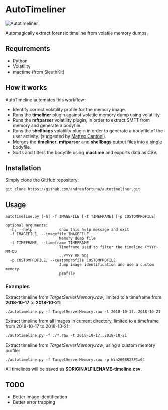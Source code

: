 # AutoTimeliner

![Autotimeliner](https://i2.wp.com/www.andreafortuna.org/wp-content/uploads/2018/11/autotimeliner.gif)

Automagically extract forensic timeline from volatile memory dumps.


## Requirements

- Python
- Volatility
- mactime (from SleuthKit)

## How it works

AutoTimeline automates this workflow:

- Identify correct volatility profile for the memory image.
- Runs the **timeliner** plugin against volatile memory dump using volatility. 
- Runs the **mftparser** volatility plugin, in order to extract $MFT from memory and generate a bodyfile. 
- Runs the **shellbags** volatility plugin in order to generate a bodyfile of the user activity. (suggested by [Matteo Cantoni](https://github.com/mcantoni)). 
- Merges the **timeliner**, **mftparser** and **shellbags** output files into a single bodyfile. 
- Sorts and filters the bodyfile using **mactime** and exports data as CSV.

## Installation

Simply clone the GitHub repository:

`git clone https://github.com/andreafortuna/autotimeliner.git`


## Usage

```
autotimeline.py [-h] -f IMAGEFILE [-t TIMEFRAME] [-p CUSTOMPROFILE]

optional arguments:
  -h, --help            show this help message and exit
  -f IMAGEFILE, --imagefile IMAGEFILE
                        Memory dump file
  -t TIMEFRAME, --timeframe TIMEFRAME
                        Timeframe used to filter the timeline (YYYY-MM-DD
                        ..YYYY-MM-DD)
  -p CUSTOMPROFILE, --customprofile CUSTOMPROFILE
                        Jump image identification and use a custom memory
                        profile
```

### Examples

Extract timeline from *TargetServerMemory.raw*, limited to a timeframe from **2018-10-17** to **2018-10-21**:

`./autotimeline.py -f TargetServerMemory.raw -t 2018-10-17..2018-10-21`

Extract timeline from all images in current directory, limited to a timeframe from 2018-10-17 to 2018-10-21:

`./autotimeline.py -f ./*.raw -t 2018-10-17..2018-10-21`

Extract timeline from *TargetServerMemory.raw*, using a custom memory profile:

`./autotimeline.py -f TargetServerMemory.raw -p Win2008R2SP1x64`

All timelines will be saved as **$ORIGINALFILENAME-timeline.csv**.


## TODO

- Better image identification
- Better error trapping

